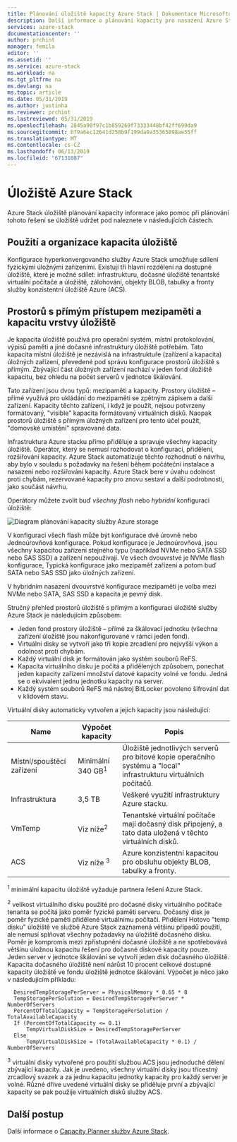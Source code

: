 ```yaml
---
title: Plánování úložiště kapacity Azure Stack | Dokumentace Microsoftu
description: Další informace o plánování kapacity pro nasazení Azure Stack.
services: azure-stack
documentationcenter: ''
author: prchint
manager: femila
editor: ''
ms.assetid: ''
ms.service: azure-stack
ms.workload: na
ms.tgt_pltfrm: na
ms.devlang: na
ms.topic: article
ms.date: 05/31/2019
ms.author: justinha
ms.reviewer: prchint
ms.lastreviewed: 05/31/2019
ms.openlocfilehash: 2845a90f97c1b859269f73333448bf42ff699da9
ms.sourcegitcommit: b79a6ec12641d258b9f199da0a35365898ae55ff
ms.translationtype: MT
ms.contentlocale: cs-CZ
ms.lasthandoff: 06/13/2019
ms.locfileid: "67131087"
---
```

# <a name="azure-stack-storage"></a>Úložiště Azure Stack

Azure Stack úložiště plánování kapacity informace jako pomoc při plánování tohoto řešení se úložiště udržet pod naleznete v následujících částech.

## <a name="uses-and-organization-of-storage-capacity"></a>Použití a organizace kapacita úložiště
Konfigurace hyperkonvergovaného služby Azure Stack umožňuje sdílení fyzickými úložnými zařízeními. Existují tři hlavní rozdělení na dostupné úložiště, které je možné sdílet: infrastrukturu, dočasné úložiště tenantské virtuální počítače a úložiště, zálohování, objekty BLOB, tabulky a fronty služby konzistentní úložiště Azure (ACS).

## <a name="storage-spaces-direct-cache-and-capacity-tiers"></a>Prostorů s přímým přístupem mezipaměti a kapacitu vrstvy úložiště
Je kapacita úložiště používá pro operační systém, místní protokolování, výpisů paměti a jiné dočasné infrastruktury úložiště potřebám. Tato kapacita místní úložiště je nezávislá na infrastruktuře (zařízení a kapacita) úložných zařízení, převedené pod správu konfigurace prostorů úložiště s přímým. Zbývající část úložných zařízení nachází v jeden fond úložiště kapacitu, bez ohledu na počet serverů v jednotce škálování.

Tato zařízení jsou dvou typů: mezipaměti a kapacity. Prostory úložiště – přímé využívá pro ukládání do mezipaměti se zpětným zápisem a další zařízení. Kapacity těchto zařízení, i když je použít, nejsou potvrzeny formátovaný, "visible" kapacita formátovaný virtuálních disků. Naopak prostorů úložiště s přímým úložných zařízení pro tento účel použít, "domovské umístění" spravované data.

Infrastruktura Azure stacku přímo přiděluje a spravuje všechny kapacity úložiště. Operátor, který se nemusí rozhodovat o konfiguraci, přidělení, rozšiřování kapacity. Azure Stack automatizuje těchto rozhodnutí o návrhu, aby bylo v souladu s požadavky na řešení během počáteční instalace a nasazení nebo rozšiřování kapacity. Azure Stack bere v úvahu odolnost proti chybám, rezervované kapacity pro znovu sestaví a další podrobnosti, jako součást návrhu. 

Operátory můžete zvolit buď *všechny flash* nebo *hybridní* konfiguraci úložiště:

![Diagram plánování kapacity služby Azure storage](media/azure-stack-capacity-planning/storage.png)

V konfiguraci všech flash může být konfigurace dvě úrovně nebo Jednoúrovňová konfigurace. Pokud konfigurace je Jednoúrovňová, jsou všechny kapacitou zařízení stejného typu (například NVMe nebo SATA SSD nebo SAS SSD) a zařízení nepoužívají. Ve všech dvouvrstvé je NVMe flash konfigurace, Typická konfigurace jako mezipaměť zařízení a potom buď SATA nebo SAS SSD jako úložných zařízení.

V hybridním nasazení dvouvrstvé konfigurace mezipaměti je volba mezi NVMe nebo SATA, SAS SSD a kapacita je pevný disk. 

Stručný přehled prostorů úložiště s přímým a konfiguraci úložiště služby Azure Stack je následujícím způsobem:
- Jeden fond prostory úložiště – přímé za škálovací jednotku (všechna zařízení úložiště jsou nakonfigurované v rámci jeden fond).
- Virtuální disky se vytvoří jako tři kopie zrcadlení pro nejvyšší výkon a odolnost proti chybám.
- Každý virtuální disk je formátován jako systém souborů ReFS.
- Kapacita virtuálního disku je počítá a přidělených způsobem, ponechat jeden kapacity zařízení množství datové kapacity volné ve fondu. Jedná se o ekvivalent jednu jednotku kapacity na server.
- Každý systém souborů ReFS má nástroj BitLocker povoleno šifrování dat v klidovém stavu. 

Virtuální disky automaticky vytvořen a jejich kapacity jsou následující:

|Name|Výpočet kapacity|Popis|
|-----|-----|-----|
|Místní/spouštěcí zařízení|Minimální 340 GB<sup>1</sup>|Úložiště jednotlivých serverů pro bitové kopie operačního systému a "local" infrastrukturu virtuálních počítačů.|
|Infrastruktura|3,5 TB|Veškeré využití infrastruktury Azure stacku.|
|VmTemp|Viz níže<sup>2</sup>|Tenantské virtuální počítače mají dočasný disk připojený, a tato data uložená v těchto virtuálních disků.|
|ACS|Viz níže <sup>3</sup>|Azure konzistentní kapacitou pro obsluhu objekty BLOB, tabulky a fronty.|

<sup>1</sup> minimální kapacitu úložiště vyžaduje partnera řešení Azure Stack.

<sup>2</sup> velikost virtuálního disku použité pro dočasné disky virtuálního počítače tenanta se počítá jako poměr fyzické paměti serveru. Dočasný disk je poměr fyzické paměti přidělené virtuálnímu počítači. Přidělení Hotovo "temp disku" úložiště ve službě Azure Stack zaznamená většinu případů použití, ale nemusí splňovat všechny požadavky na úložiště dočasného disku. Poměr je kompromis mezi zpřístupnění dočasné úložiště a ne spotřebovává většinu úložnou kapacitu řešení pro dočasné diskové kapacity pouze. Jeden server v jednotce škálování se vytvoří jeden disk dočasného úložiště. Kapacita dočasného úložiště není nárůst 10 procent celkové dostupné kapacity úložiště ve fondu úložiště jednotce škálování. Výpočet je něco jako v následujícím příkladu:

```
  DesiredTempStoragePerServer = PhysicalMemory * 0.65 * 8
  TempStoragePerSolution = DesiredTempStoragePerServer * NumberOfServers
  PercentOfTotalCapacity = TempStoragePerSolution / TotalAvailableCapacity
  If (PercentOfTotalCapacity <= 0.1)
      TempVirtualDiskSize = DesiredTempStoragePerServer
  Else
      TempVirtualDiskSize = (TotalAvailableCapacity * 0.1) / NumberOfServers
```

<sup>3</sup> virtuální disky vytvořené pro použití službou ACS jsou jednoduché dělení zbývající kapacity. Jak je uvedeno, všechny virtuální disky jsou třícestný zrcadlový svazek a za jednu kapacitu jednotky kapacity pro každý server je volné. Různé dříve uvedené virtuální disky se přiděluje první a zbývající kapacity se pak použije virtuálních disků služby ACS.


## <a name="next-steps"></a>Další postup
Další informace o [Capacity Planner služby Azure Stack](azure-stack-capacity-planner.md).
